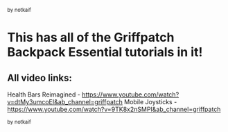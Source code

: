 <sub>by notkaif</sub>


# This has all of the Griffpatch Backpack Essential tutorials in it!
## All video links:
Health Bars Reimagined - https://www.youtube.com/watch?v=dtMy3umcoEI&ab_channel=griffpatch
Mobile Joysticks - https://www.youtube.com/watch?v=9TK8x2nSMPI&ab_channel=griffpatch

<sub>by notkaif</sub>
